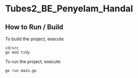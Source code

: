 # Tubes2_BE_Penyelam_Handal

## How to Run / Build

To build the project, execute
```
cd/src
go mod tidy
```

To run the project, execute
```
go run main.go
```